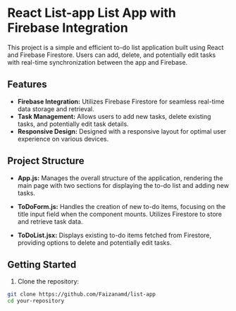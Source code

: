 # React List-app List App with Firebase Integration

This project is a simple and efficient to-do list application built using React and Firebase Firestore. Users can add, delete, and potentially edit tasks with real-time synchronization between the app and Firebase.

## Features

- **Firebase Integration:** Utilizes Firebase Firestore for seamless real-time data storage and retrieval.
- **Task Management:** Allows users to add new tasks, delete existing tasks, and potentially edit task details.
- **Responsive Design:** Designed with a responsive layout for optimal user experience on various devices.

## Project Structure

- **App.js:** Manages the overall structure of the application, rendering the main page with two sections for displaying the to-do list and adding new tasks.
  
- **ToDoForm.js:** Handles the creation of new to-do items, focusing on the title input field when the component mounts. Utilizes Firestore to store and retrieve task data.

- **ToDoList.jsx:** Displays existing to-do items fetched from Firestore, providing options to delete and potentially edit tasks.

## Getting Started

1. Clone the repository:

```bash
git clone https://github.com/Faizanamd/list-app
cd your-repository
